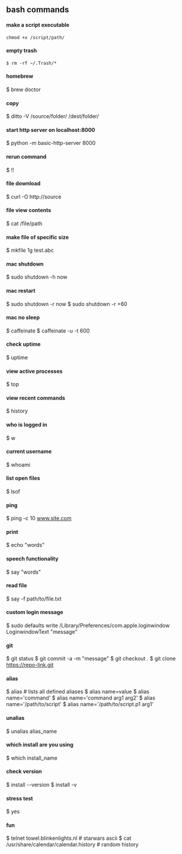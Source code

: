 ## bash commands

#### make a script executable
```chmod +x /script/path/```

#### empty trash
```$ rm -rf ~/.Trash/*```

#### homebrew
$ brew doctor

#### copy
$ ditto -V /source/folder/ /dest/folder/

#### start http server on localhost:8000
$ python -m basic-http-server 8000

#### rerun command
$ !!

#### file download
$ curl -O http://source

#### file view contents
$ cat /file/path

#### make file of specific size
$ mkfile 1g test.abc

#### mac shutdown
$ sudo shutdown -h now

#### mac restart
$ sudo shutdown -r now
$ sudo shutdown -r +60

#### mac no sleep
$ caffeinate
$ caffeinate -u -t 600

#### check uptime
$ uptime

#### view active processes
$ top

#### view recent commands
$ history

#### who is logged in
$ w

#### current username
$ whoami

#### list open files
$ lsof

#### ping
$ ping -c 10 www.site.com

#### print
$ echo "words"

#### speech functionality
$ say "words"

#### read file
$ say -f path/to/file.txt

#### custom login message
$ sudo defaults write /Library/Preferences/com.apple.loginwindow LoginwindowText "message"

#### git
$ git status
$ git commit -a -m "message"
$ git checkout .
$ git clone https://repo-link.git

#### alias
$ alias # lists all defined aliases
$ alias name=value
$ alias name='command'
$ alias name='command arg1 arg2'
$ alias name='/path/to/script'
$ alias name='/path/to/script.p1 arg1'

#### unalias
$ unalias alias_name

#### which install are you using
$ which install_name

#### check version
$ install --version
$ install -v

#### stress test
$ yes

#### fun
$ telnet towel.blinkenlights.nl # starwars ascii
$ cat /usr/share/calendar/calendar.history # random history

